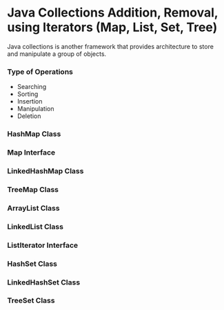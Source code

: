 # Java Collections Addition, Removal, using Iterators (Map, List, Set, Tree)

Java collections is another framework that provides architecture to store and manipulate a group of objects. 

### Type of Operations

- Searching
- Sorting
- Insertion
- Manipulation 
- Deletion

### HashMap Class
### Map Interface
### LinkedHashMap Class
### TreeMap Class
### ArrayList Class
### LinkedList Class
### ListIterator Interface
### HashSet Class
### LinkedHashSet Class
### TreeSet Class
